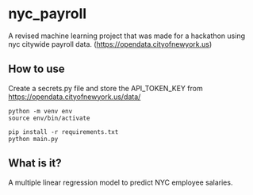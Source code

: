 # nyc_payroll
A revised machine learning project that was made for a hackathon using nyc citywide payroll data. (https://opendata.cityofnewyork.us)

## How to use

Create a secrets.py file and store the API_TOKEN_KEY from https://opendata.cityofnewyork.us/data/

```
python -m venv env
source env/bin/activate

pip install -r requirements.txt
python main.py
```

## What is it?

A multiple linear regression model to predict NYC employee salaries.  

